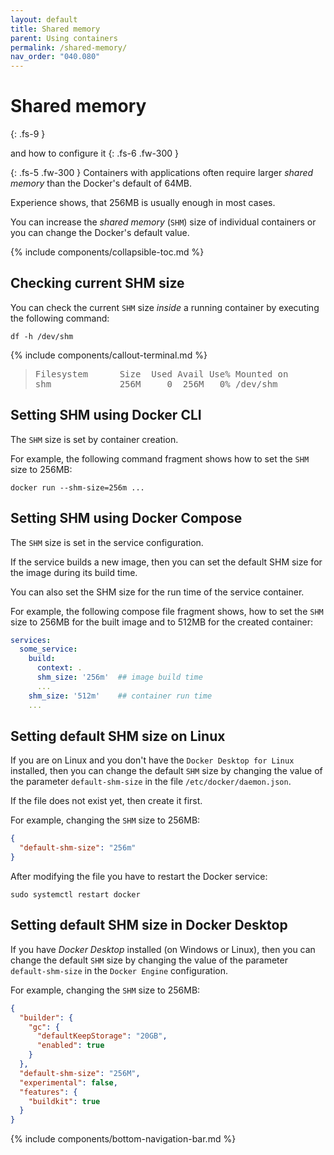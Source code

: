```yaml
---
layout: default
title: Shared memory
parent: Using containers
permalink: /shared-memory/
nav_order: "040.080"
---
```


# Shared memory
{: .fs-9 }

and how to configure it
{: .fs-6 .fw-300 }

{: .fs-5 .fw-300 }
Containers with applications often require larger *shared memory* than the Docker's default of 64MB.

Experience shows, that 256MB is usually enough in most cases.

You can increase the *shared memory* (`SHM`) size of individual containers or you can change the Docker's default value.

{% include components/collapsible-toc.md %}

## Checking current SHM size

You can check the current `SHM` size *inside* a running container by executing the following command:

```shell
df -h /dev/shm
```

{% include components/callout-terminal.md %}
> <pre>
> Filesystem      Size  Used Avail Use% Mounted on
> shm             256M     0  256M   0% /dev/shm
> </pre>

## Setting SHM using Docker CLI

The `SHM` size is set by container creation.

For example, the following command fragment shows how to set the `SHM` size to 256MB:

```shell
docker run --shm-size=256m ...
```

## Setting SHM using Docker Compose

The `SHM` size is set in the service configuration.

If the service builds a new image, then you can set the default SHM size for the image during its build time.

You can also set the SHM size for the run time of the service container.

For example, the following compose file fragment shows, how to set the `SHM` size to 256MB for the built image and to 512MB for the created container:

```yaml
services:
  some_service:
    build:
      context: .
      shm_size: '256m'  ## image build time
      ...
    shm_size: '512m'    ## container run time
    ...
```

## Setting default SHM size on Linux

If you are on Linux and you don't have the `Docker Desktop for Linux` installed, then you can change the default `SHM` size by changing the value of the parameter `default-shm-size` in the file `/etc/docker/daemon.json`.

If the file does not exist yet, then create it first.

For example, changing the `SHM` size to 256MB:

```json
{
  "default-shm-size": "256m"
}
```

After modifying the file you have to restart the Docker service:

```shell
sudo systemctl restart docker
```

## Setting default SHM size in Docker Desktop

If you have *Docker Desktop* installed (on Windows or Linux), then you can change the default `SHM` size by changing the value of the parameter `default-shm-size` in the `Docker Engine` configuration.

For example, changing the `SHM` size to 256MB:

```json
{
  "builder": {
    "gc": {
      "defaultKeepStorage": "20GB",
      "enabled": true
    }
  },
  "default-shm-size": "256M",
  "experimental": false,
  "features": {
    "buildkit": true
  }
}
```

{% include components/bottom-navigation-bar.md %}

<!-- ---- -->

[this-goto-previous-page]: {{site.baseurl}}/installing-packages/
[this-goto-next-page]: {{site.baseurl}}/webgl-support/

